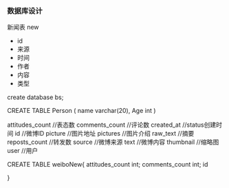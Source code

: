 ### 数据库设计



新闻表 new
* id
* 来源
* 时间
* 作者
* 内容
* 类型


create database bs;


CREATE TABLE Person 
(
name varchar(20),
Age int
) 

attitudes_count //表态数
comments_count  //评论数
created_at      //status创建时间
id              //微博ID
picture         //图片地址
pictures        //图片介绍
raw_text        //摘要
reposts_count   //转发数
source          //微博来源
text            //微博内容
thumbnail       //缩略图
user            //用户

CREATE TABLE weiboNew{
    attitudes_count int;
    comments_count  int;
    id 
    
}


